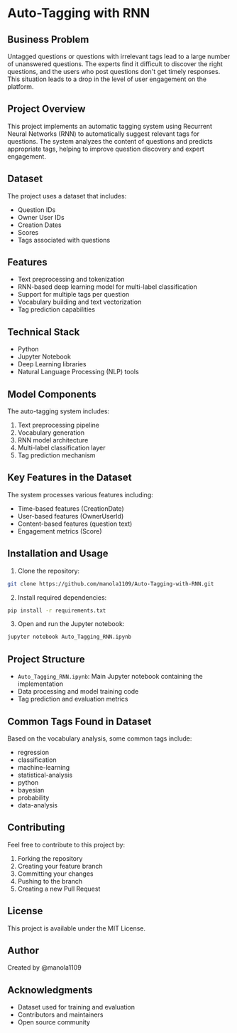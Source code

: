 # Auto-Tagging with RNN

## Business Problem
Untagged questions or questions with irrelevant tags lead to a large number of unanswered questions. The experts find it difficult to discover the right questions, and the users who post questions don't get timely responses. This situation leads to a drop in the level of user engagement on the platform.

## Project Overview
This project implements an automatic tagging system using Recurrent Neural Networks (RNN) to automatically suggest relevant tags for questions. The system analyzes the content of questions and predicts appropriate tags, helping to improve question discovery and expert engagement.

## Dataset
The project uses a dataset that includes:
- Question IDs
- Owner User IDs
- Creation Dates
- Scores
- Tags associated with questions

## Features
- Text preprocessing and tokenization
- RNN-based deep learning model for multi-label classification
- Support for multiple tags per question
- Vocabulary building and text vectorization
- Tag prediction capabilities

## Technical Stack
- Python
- Jupyter Notebook
- Deep Learning libraries
- Natural Language Processing (NLP) tools

## Model Components
The auto-tagging system includes:
1. Text preprocessing pipeline
2. Vocabulary generation
3. RNN model architecture
4. Multi-label classification layer
5. Tag prediction mechanism

## Key Features in the Dataset
The system processes various features including:
- Time-based features (CreationDate)
- User-based features (OwnerUserId)
- Content-based features (question text)
- Engagement metrics (Score)

## Installation and Usage
1. Clone the repository:
```bash
git clone https://github.com/manola1109/Auto-Tagging-with-RNN.git
```

2. Install required dependencies:
```bash
pip install -r requirements.txt
```

3. Open and run the Jupyter notebook:
```bash
jupyter notebook Auto_Tagging_RNN.ipynb
```

## Project Structure
- `Auto_Tagging_RNN.ipynb`: Main Jupyter notebook containing the implementation
- Data processing and model training code
- Tag prediction and evaluation metrics

## Common Tags Found in Dataset
Based on the vocabulary analysis, some common tags include:
- regression
- classification
- machine-learning
- statistical-analysis
- python
- bayesian
- probability
- data-analysis

## Contributing
Feel free to contribute to this project by:
1. Forking the repository
2. Creating your feature branch
3. Committing your changes
4. Pushing to the branch
5. Creating a new Pull Request

## License
This project is available under the MIT License.

## Author
Created by @manola1109

## Acknowledgments
- Dataset used for training and evaluation
- Contributors and maintainers
- Open source community
